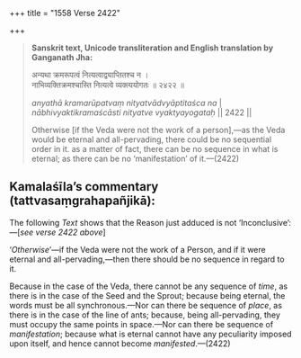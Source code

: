 +++
title = "1558 Verse 2422"

+++
> **Sanskrit text, Unicode transliteration and English translation by Ganganath Jha:** 
>
> अन्यथा क्रमरूपत्वं नित्यत्वाद्व्याप्तितश्च न ।  
> नाभिव्यक्तिक्रमश्चास्ति नित्यत्वे व्यक्त्ययोगतः ॥ २४२२ ॥ 
>
> *anyathā kramarūpatvaṃ nityatvādvyāptitaśca na* \|  
> *nābhivyaktikramaścāsti nityatve vyaktyayogataḥ* \|\| 2422 \|\| 
>
> Otherwise [if the Veda were not the work of a person],—as the Veda would be eternal and all-pervading, there could be no sequential order in it. as a matter of fact, there can be no sequence in what is eternal; as there can be no ‘manifestation’ of it.—(2422)



## Kamalaśīla’s commentary (tattvasaṃgrahapañjikā):

The following *Text* shows that the Reason just adduced is not ‘Inconclusive’:—[*see verse 2422 above*]

‘*Otherwise*’—if the Veda were not the work of a Person, and if it were eternal and all-pervading,—then there should be no sequence in regard to it.

Because in the case of the Veda, there cannot be any sequence of *time*, as there is in the case of the Seed and the Sprout; because being eternal, the words must be all synchronous.—Nor can there be sequence of *place*, as there is in the case of the line of ants; because, being all-pervading, they must occupy the same points in space.—Nor can there be sequence of *manifestation*; because what is eternal cannot have any peculiarity imposed upon itself, and hence cannot become *manifested*.—(2422)


